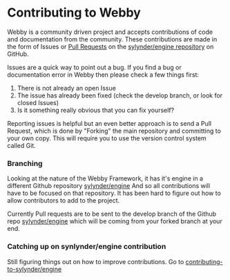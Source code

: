 # Contributing to Webby

Webby is a community driven project and accepts contributions of code and documentation from the community. These contributions are made in the form of Issues or [Pull Requests](http://help.github.com/send-pull-requests/) on the [sylynder/engine repository](https://github.com/sylynder/engine) on GitHub.

Issues are a quick way to point out a bug. If you find a bug or documentation error in Webby then please check a few things first:

1. There is not already an open Issue
2. The issue has already been fixed (check the develop branch, or look for closed Issues)
3. Is it something really obvious that you can fix yourself?

Reporting issues is helpful but an even better approach is to send a Pull Request, which is done by "Forking" the main repository and committing to your own copy. This will require you to use the version control system called Git.

### Branching

Looking at the nature of the Webby Framework, it has it's engine in a different Github repository [sylynder/engine](https://github.com/sylynder/engine)
And so all contributions will have to be focused on that repository. It has been hard to figure out how to allow contributors to add to the project. 

Currently Pull requests are to be sent to the develop branch of the Github repo [sylynder/engine](https://github.com/sylynder/engine)
which will be coming from your forked branch at your end.

### Catching up on synlynder/engine contribution

Still figuring things out on how to improve contributions. 
Go to [contributing-to-sylynder/engine](https://github.com/sylynder/engine/blob/develop/CONTRIBUTING.md)

